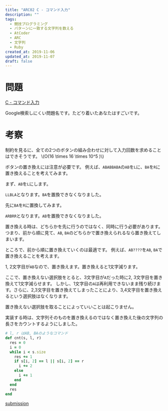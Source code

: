 ```yaml
---
title: "ARC02 C - コマンド入力"
description: ""
tags:
  - 競技プログラミング
  - パターンに一致する文字列を数える
  - AtCoder
  - ARC
  - 文字列
  - Ruby
created_at: 2019-11-06
updated_at: 2019-11-07
draft: false
---
```


# 問題
[C - コマンド入力](https://atcoder.jp/contests/arc002/tasks/arc002_3)

Google検索しにくい問題名です。たどり着いたあなたはすごいです。

# 考察
制約を見るに、全ての2つのボタンの組み合わせに対して入力回数を求めることはできそうです。
\\(O(16 \times 16 \times 10^5 )\\)

ボタンの置き換えには注意が必要です。
例えば、`ABABBABA`の`AB`を`L`に、`BA`を`R`に置き換えることを考えてみます。

まず、`AB`を`L`にします。

`LLBLA`となります。`BA`を置換できなくなりました。

先に`BA`を`R`に置換してみます。

`ARBRR`となります。`AB`を置換できなくなりました。

置き換える時は、どちらかを先に行うのではなく、同時に行う必要があります。
つまり、前から順に見て、`AB`, `BA`のどちらかで置き換えられるなら置き換えてしまいます。

ところで、前から順に置き換えていくのは最適です。
例えば、`AB????`を`AB`, `BA`で置き換えることを考えます。

1, 2文字目が`AB`なので、置き換えます。置き換えると1文字減ります。

ここで、置き換えない選択肢をとると、3文字目が`A`だった時に2, 3文字目を置き換えて1文字減らせます。
しかし、1文字目の`A`は再利用できないまま残り続けます。さらに、2,3文字目を置き換えてしまったことにより、3,4文字目を置き換えるという選択肢はなくなります。

置き換えない選択肢を取ることによっていいことは起こりません。


実装する時は、文字列そのものを置き換えるのではなく置き換えた後の文字列の長さをカウントするようにしました。


```ruby
# l, r はAB, BAのようなコマンド
def cnt(s, l, r)
  res = 0
  i = 0
  while i < s.size
    res += 1
    if s[i, 2] == l || s[i, 2] == r
      i += 2
    else
      i += 1
    end
  end
  res
end
```

[submission](https://atcoder.jp/contests/arc002/submissions/8303412)



